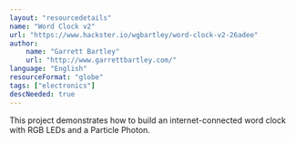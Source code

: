```yaml
---
layout: "resourcedetails"
name: "Word Clock v2"
url: "https://www.hackster.io/wgbartley/word-clock-v2-26adee"
author:
    name: "Garrett Bartley"
    url: "http://www.garrettbartley.com/"
language: "English"
resourceFormat: "globe"
tags: ["electronics"]
descNeeded: true
---
```


This project demonstrates how to build an internet-connected word clock with RGB LEDs and a Particle Photon. 

